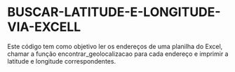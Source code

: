# BUSCAR-LATITUDE-E-LONGITUDE-VIA-EXCELL
Este código tem como objetivo ler os endereços de uma planilha do Excel, chamar a função encontrar_geolocalizacao para cada endereço e imprimir a latitude e longitude correspondentes.
